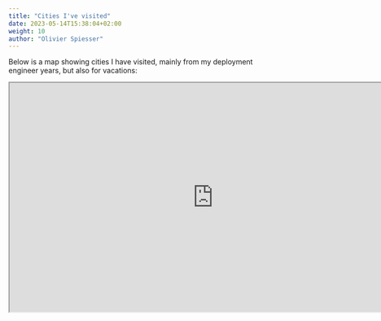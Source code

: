 ```yaml
---
title: "Cities I've visited"
date: 2023-05-14T15:38:04+02:00
weight: 10
author: "Olivier Spiesser"
---
```

Below is a map showing cities I have visited, mainly from my deployment engineer years, but also for vacations:

<iframe width=800 height=450
src="https://beeneverywhere.net/usermap/1637?width=800&height=400"
title="Olivier Spiesser's visited cities map"></iframe>
